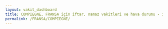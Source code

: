 ```yaml
---
layout: vakit_dashboard
title: COMPIEGNE, FRANSA için iftar, namaz vakitleri ve hava durumu - ilçe/eyalet seç
permalink: /FRANSA/COMPIEGNE/
---
```


<script type="text/javascript">
  var GLOBAL_COUNTRY = 'FRANSA';
  var GLOBAL_CITY = 'COMPIEGNE';
  var GLOBAL_STATE = '';
  var lat = 72;
  var lon = 21;
</script>
